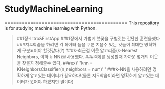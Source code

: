 # StudyMachineLearning
===========================================
This repository is for studying machine learning with Python.
>##1장-Intro&FirstApp
>###1장에서 가볍게 붓꽃을 구별짓는 간단한 훈련을했다
>###지도학습을 하려면 각 데이터 들을 구분 지을수 있는 것들이 최대한 명확하게 구분되어야 할것같다(?)
>###k-최근접 이웃 알고리즘(k-Nearest Neighbors, 이하 k-NN)을 사용했다.
>###객체를 생성할때 가까운 몇개의 이웃을 찾을지 정해줄수 있다,
>###ex)'''knn = KNeighborsClassifier(n_neighbors = num)'''
>###k-NN을 사용하려면 명확하게 알고있는 데이터가 필요하다!(물론 지도학습이라면 명확하게 알고있는 데이터가 있어야 하겠지만 말이다)